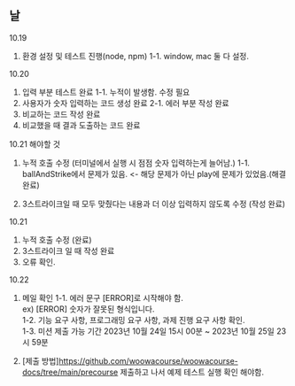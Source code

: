## 날

10.19
1. 환경 설정 및 테스트 진행(node, npm)
1-1. window, mac 둘 다 설정.

10.20
1. 입력 부분 테스트 완료
1-1. 누적이 발생함. 수정 필요
2. 사용자가 숫자 입력하는 코드 생성 완료 
2-1. 에러 부분 작성 완료
3. 비교하는 코드 작성 완료
4. 비교했을 때 결과 도출하는 코드 완료

10.21 해야할 것

1. 누적 호출 수정 (터미널에서 실행 시 점점 숫자 입력하는게 늘어남.)
1-1. ballAndStrike에서 문제가 있음. <- 해당 문제가 아닌 play에 문제가 있었음.(해결 완료)

2. 3스트라이크일 때 모두 맞췄다는 내용과 더 이상 입력하지 않도록 수정 (작성 완료)


10.21 
1. 누적 호출 수정 (완료)
2. 3스트라이크 일 때 작성 완료
3. 오류 확인.

10.22 
1. 메일 확인 
1-1. 에러 문구 [ERROR]로 시작해야 함. </br>
ex) [ERROR] 숫자가 잘못된 형식입니다. </br>
1-2. 기능 요구 사항, 프로그래밍 요구 사항, 과제 진행 요구 사항 확인. </br>
1-3. 미션 제출 가능 기간 2023년 10월 24일 15시 00분 ~ 2023년 10월 25일 23시 59분

2. [제출 방법]<https://github.com/woowacourse/woowacourse-docs/tree/main/precourse>
제출하고 나서 예제 테스트 실행 확인 해야함.